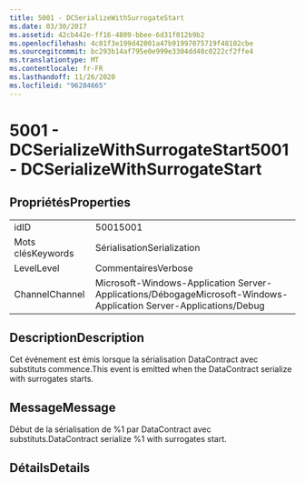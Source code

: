 ```yaml
---
title: 5001 - DCSerializeWithSurrogateStart
ms.date: 03/30/2017
ms.assetid: 42cb442e-ff16-4809-bbee-6d31f012b9b2
ms.openlocfilehash: 4c01f3e199d42001a47b91997075719f48102cbe
ms.sourcegitcommit: bc293b14af795e0e999e3304dd40c0222cf2ffe4
ms.translationtype: MT
ms.contentlocale: fr-FR
ms.lasthandoff: 11/26/2020
ms.locfileid: "96284665"
---
```

# <a name="5001---dcserializewithsurrogatestart"></a><span data-ttu-id="8eab9-102">5001 - DCSerializeWithSurrogateStart</span><span class="sxs-lookup"><span data-stu-id="8eab9-102">5001 - DCSerializeWithSurrogateStart</span></span>

## <a name="properties"></a><span data-ttu-id="8eab9-103">Propriétés</span><span class="sxs-lookup"><span data-stu-id="8eab9-103">Properties</span></span>  
  
|||  
|-|-|  
|<span data-ttu-id="8eab9-104">id</span><span class="sxs-lookup"><span data-stu-id="8eab9-104">ID</span></span>|<span data-ttu-id="8eab9-105">5001</span><span class="sxs-lookup"><span data-stu-id="8eab9-105">5001</span></span>|  
|<span data-ttu-id="8eab9-106">Mots clés</span><span class="sxs-lookup"><span data-stu-id="8eab9-106">Keywords</span></span>|<span data-ttu-id="8eab9-107">Sérialisation</span><span class="sxs-lookup"><span data-stu-id="8eab9-107">Serialization</span></span>|  
|<span data-ttu-id="8eab9-108">Level</span><span class="sxs-lookup"><span data-stu-id="8eab9-108">Level</span></span>|<span data-ttu-id="8eab9-109">Commentaires</span><span class="sxs-lookup"><span data-stu-id="8eab9-109">Verbose</span></span>|  
|<span data-ttu-id="8eab9-110">Channel</span><span class="sxs-lookup"><span data-stu-id="8eab9-110">Channel</span></span>|<span data-ttu-id="8eab9-111">Microsoft-Windows-Application Server-Applications/Débogage</span><span class="sxs-lookup"><span data-stu-id="8eab9-111">Microsoft-Windows-Application Server-Applications/Debug</span></span>|  
  
## <a name="description"></a><span data-ttu-id="8eab9-112">Description</span><span class="sxs-lookup"><span data-stu-id="8eab9-112">Description</span></span>  

 <span data-ttu-id="8eab9-113">Cet événement est émis lorsque la sérialisation DataContract avec substituts commence.</span><span class="sxs-lookup"><span data-stu-id="8eab9-113">This event is emitted when the DataContract serialize with surrogates starts.</span></span>  
  
## <a name="message"></a><span data-ttu-id="8eab9-114">Message</span><span class="sxs-lookup"><span data-stu-id="8eab9-114">Message</span></span>  

 <span data-ttu-id="8eab9-115">Début de la sérialisation de %1 par DataContract avec substituts.</span><span class="sxs-lookup"><span data-stu-id="8eab9-115">DataContract serialize %1 with surrogates start.</span></span>  
  
## <a name="details"></a><span data-ttu-id="8eab9-116">Détails</span><span class="sxs-lookup"><span data-stu-id="8eab9-116">Details</span></span>
